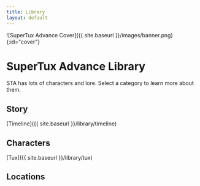 ```yaml
---
title: Library
layout: default
---
```


![SuperTux Advance Cover]({{ site.baseurl }}/images/banner.png){:id="cover"}

# SuperTux Advance Library

STA has lots of characters and lore. Select a category to learn more about them.

## Story

[Timeline]({{ site.baseurl }}/library/timeline)

## Characters

[Tux]({{ site.baseurl }}/library/tux)

## Locations